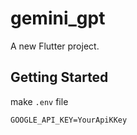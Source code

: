 # gemini_gpt

A new Flutter project.

## Getting Started
make `.env` file 
```
GOOGLE_API_KEY=YourApiKKey
```
